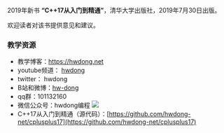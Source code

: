 2019年新书 **“C++17从入门到精通”**，清华大学出版社，2019年7月30日出版。

欢迎读者对该书提供意见和建议。

### 教学资源

- 教学博客：https://hwdong.net
- youtube频道： [hwdong](https://www.youtube.com/channel/UCIJLimsCMSfc3wHmevgj8Ng)
-  twitter： hwdong
- B站和微博：[hw-dong](https://space.bilibili.com/281453312) 
- qq群：101132160
- 微信公众号：hwdong编程
   ![](https://hwdong.net/img2/hwdong_pro.jpg)
- C++17从入门到精通（源代码）：[https://github.com/hwdong-net/cplusplus17](https://github.com/hwdong-net/cplusplus17)

